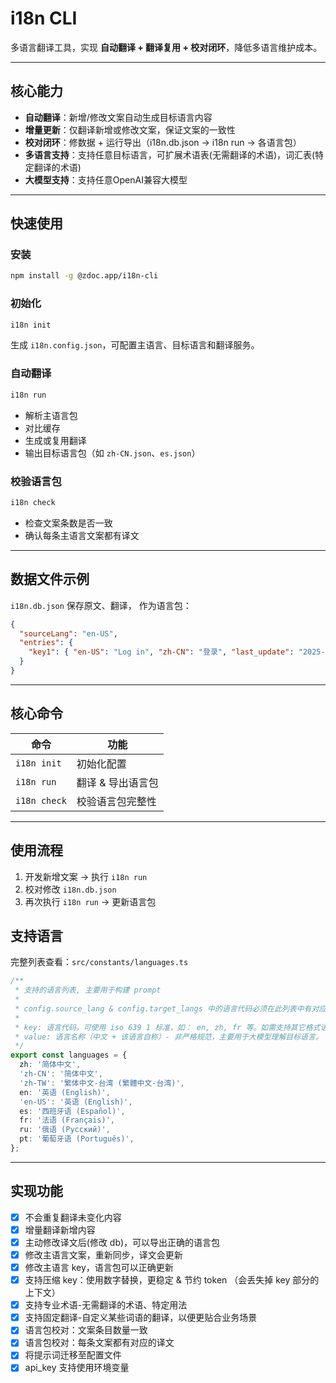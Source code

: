 # i18n CLI

多语言翻译工具，实现 **自动翻译 + 翻译复用 + 校对闭环**，降低多语言维护成本。

---

## 核心能力

- **自动翻译**：新增/修改文案自动生成目标语言内容
- **增量更新**：仅翻译新增或修改文案，保证文案的一致性
- **校对闭环**：修数据 + 运行导出（i18n.db.json → i18n run → 各语言包）
- **多语言支持**：支持任意目标语言，可扩展术语表(无需翻译的术语)，词汇表(特定翻译的术语)
- **大模型支持**：支持任意OpenAI兼容大模型

---

## 快速使用

### 安装

```bash
npm install -g @zdoc.app/i18n-cli
```

### 初始化

```bash
i18n init
```

生成 `i18n.config.json`，可配置主语言、目标语言和翻译服务。

### 自动翻译

```bash
i18n run
```

- 解析主语言包
- 对比缓存
- 生成或复用翻译
- 输出目标语言包（如 `zh-CN.json`、`es.json`）

### 校验语言包

```bash
i18n check
```

- 检查文案条数是否一致
- 确认每条主语言文案都有译文

---

## 数据文件示例

`i18n.db.json` 保存原文、翻译， 作为语言包：

```json
{
  "sourceLang": "en-US",
  "entries": {
    "key1": { "en-US": "Log in", "zh-CN": "登录", "last_update": "2025-09-16T16:28:00Z" }
  }
}
```

---

## 核心命令

| 命令         | 功能              |
| ------------ | ----------------- |
| `i18n init`  | 初始化配置        |
| `i18n run`   | 翻译 & 导出语言包 |
| `i18n check` | 校验语言包完整性  |

---

## 使用流程

1. 开发新增文案 → 执行 `i18n run`
2. 校对修改 `i18n.db.json`
3. 再次执行 `i18n run` → 更新语言包

## 支持语言

完整列表查看：`src/constants/languages.ts`

```ts
/**
 * 支持的语言列表, 主要用于构建 prompt
 *
 * config.source_lang & config.target_langs 中的语言代码必须在此列表中有对应项
 *
 * key: 语言代码，可使用 iso 639 1 标准，如： en, zh, fr 等。如需支持其它格式语言代码（如 IETF BCP 47），可补充相关映射，如： zh-CN, zh-TW, pt-BR 等
 * value: 语言名称（中文 + 该语言自称）- 非严格规范，主要用于大模型理解目标语言。
 */
export const languages = {
  zh: '简体中文',
  'zh-CN': '简体中文',
  'zh-TW': '繁体中文-台湾 (繁體中文-台湾)',
  en: '英语 (English)',
  'en-US': '英语 (English)',
  es: '西班牙语 (Español)',
  fr: '法语 (Français)',
  ru: '俄语 (Русский)',
  pt: '葡萄牙语 (Português)',
};
```

---

## 实现功能

- [x] 不会重复翻译未变化内容
- [x] 增量翻译新增内容
- [x] 主动修改译文后(修改 db)，可以导出正确的语言包
- [x] 修改主语言文案，重新同步，译文会更新
- [x] 修改主语言 key，语言包可以正确更新
- [x] 支持压缩 key：使用数字替换，更稳定 & 节约 token （会丢失掉 key 部分的上下文）
- [x] 支持专业术语-无需翻译的术语、特定用法
- [x] 支持固定翻译-自定义某些词语的翻译，以便更贴合业务场景
- [x] 语言包校对：文案条目数量一致
- [x] 语言包校对：每条文案都有对应的译文
- [x] 将提示词迁移至配置文件
- [x] api_key 支持使用环境变量
